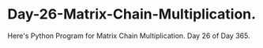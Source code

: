 # Day-26-Matrix-Chain-Multiplication.
Here's Python Program for Matrix Chain Multiplication. Day 26 of Day 365.
